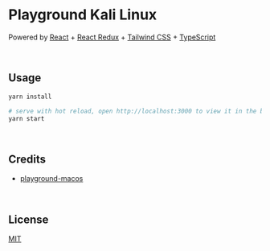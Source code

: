 # Playground Kali Linux

Powered by [React](https://reactjs.org/) + [React Redux](https://react-redux.js.org/) + [Tailwind CSS](https://tailwindcss.com/) + [TypeScript](https://www.typescriptlang.org/) 


&nbsp;

## Usage

```bash
yarn install

# serve with hot reload, open http://localhost:3000 to view it in the browser
yarn start
```

&nbsp;


## Credits

- [playground-macos](https://github.com/Renovamen/playground-macos)


&nbsp;

## License

[MIT](MIT)
